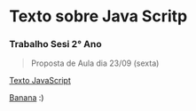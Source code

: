 # Texto sobre Java Scritp
### Trabalho Sesi 2° Ano 
> Proposta de Aula dia 23/09 (sexta)

[Texto JavaScript](file:///C:/Users/Aluno%20Sesi%20Senai/Desktop/index.html)

[Banana](https://pt.wikipedia.org/wiki/Banana)
:)

